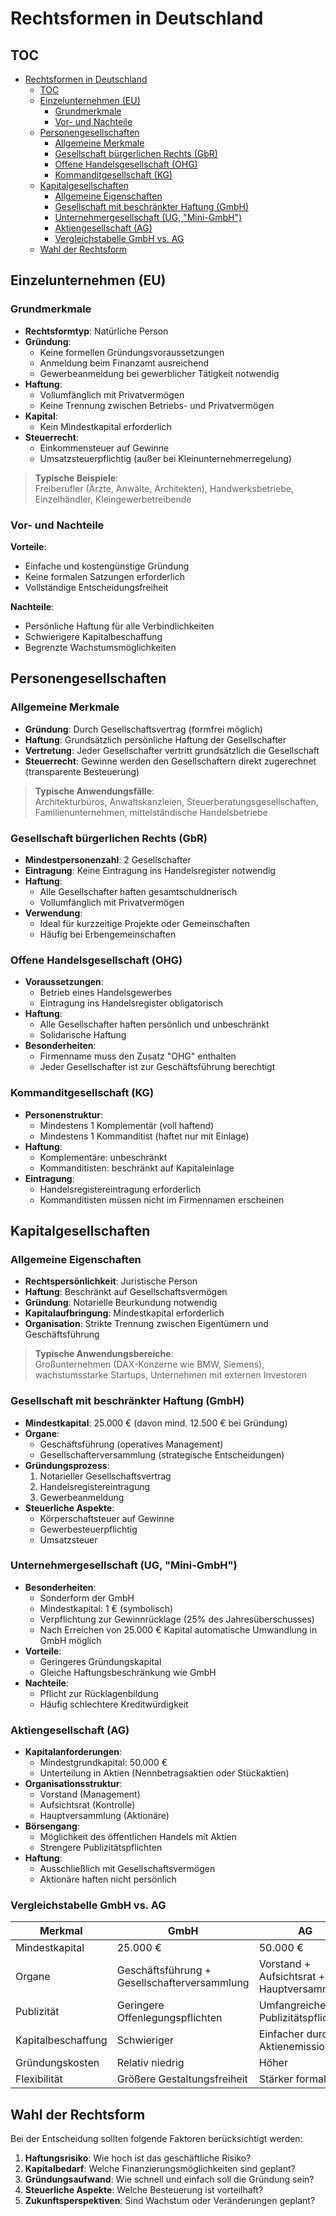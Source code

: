 # Rechtsformen in Deutschland

## TOC
- [Rechtsformen in Deutschland](#rechtsformen-in-deutschland)
  - [TOC](#toc)
  - [Einzelunternehmen (EU)](#einzelunternehmen-eu)
    - [Grundmerkmale](#grundmerkmale)
    - [Vor- und Nachteile](#vor--und-nachteile)
  - [Personengesellschaften](#personengesellschaften)
    - [Allgemeine Merkmale](#allgemeine-merkmale)
    - [Gesellschaft bürgerlichen Rechts (GbR)](#gesellschaft-bürgerlichen-rechts-gbr)
    - [Offene Handelsgesellschaft (OHG)](#offene-handelsgesellschaft-ohg)
    - [Kommanditgesellschaft (KG)](#kommanditgesellschaft-kg)
  - [Kapitalgesellschaften](#kapitalgesellschaften)
    - [Allgemeine Eigenschaften](#allgemeine-eigenschaften)
    - [Gesellschaft mit beschränkter Haftung (GmbH)](#gesellschaft-mit-beschränkter-haftung-gmbh)
    - [Unternehmergesellschaft (UG, "Mini-GmbH")](#unternehmergesellschaft-ug-mini-gmbh)
    - [Aktiengesellschaft (AG)](#aktiengesellschaft-ag)
    - [Vergleichstabelle GmbH vs. AG](#vergleichstabelle-gmbh-vs-ag)
  - [Wahl der Rechtsform](#wahl-der-rechtsform)


## Einzelunternehmen (EU)

### Grundmerkmale
- **Rechtsformtyp**: Natürliche Person
- **Gründung**: 
  - Keine formellen Gründungsvoraussetzungen
  - Anmeldung beim Finanzamt ausreichend
  - Gewerbeanmeldung bei gewerblicher Tätigkeit notwendig
- **Haftung**: 
  - Vollumfänglich mit Privatvermögen
  - Keine Trennung zwischen Betriebs- und Privatvermögen
- **Kapital**: 
  - Kein Mindestkapital erforderlich
- **Steuerrecht**:
  - Einkommensteuer auf Gewinne
  - Umsatzsteuerpflichtig (außer bei Kleinunternehmerregelung)

> **Typische Beispiele**:  
> Freiberufler (Ärzte, Anwälte, Architekten), Handwerksbetriebe, Einzelhändler, Kleingewerbetreibende

### Vor- und Nachteile
**Vorteile**:
- Einfache und kostengünstige Gründung
- Keine formalen Satzungen erforderlich
- Vollständige Entscheidungsfreiheit

**Nachteile**:
- Persönliche Haftung für alle Verbindlichkeiten
- Schwierigere Kapitalbeschaffung
- Begrenzte Wachstumsmöglichkeiten

## Personengesellschaften

### Allgemeine Merkmale
- **Gründung**: Durch Gesellschaftsvertrag (formfrei möglich)
- **Haftung**: Grundsätzlich persönliche Haftung der Gesellschafter
- **Vertretung**: Jeder Gesellschafter vertritt grundsätzlich die Gesellschaft
- **Steuerrecht**: Gewinne werden den Gesellschaftern direkt zugerechnet (transparente Besteuerung)

> **Typische Anwendungsfälle**:  
> Architekturbüros, Anwaltskanzleien, Steuerberatungsgesellschaften, Familienunternehmen, mittelständische Handelsbetriebe

### Gesellschaft bürgerlichen Rechts (GbR)
- **Mindestpersonenzahl**: 2 Gesellschafter
- **Eintragung**: Keine Eintragung ins Handelsregister notwendig
- **Haftung**: 
  - Alle Gesellschafter haften gesamtschuldnerisch
  - Vollumfänglich mit Privatvermögen
- **Verwendung**: 
  - Ideal für kurzzeitige Projekte oder Gemeinschaften
  - Häufig bei Erbengemeinschaften

### Offene Handelsgesellschaft (OHG)
- **Voraussetzungen**:
  - Betrieb eines Handelsgewerbes
  - Eintragung ins Handelsregister obligatorisch
- **Haftung**:
  - Alle Gesellschafter haften persönlich und unbeschränkt
  - Solidarische Haftung
- **Besonderheiten**:
  - Firmenname muss den Zusatz "OHG" enthalten
  - Jeder Gesellschafter ist zur Geschäftsführung berechtigt

### Kommanditgesellschaft (KG)
- **Personenstruktur**:
  - Mindestens 1 Komplementär (voll haftend)
  - Mindestens 1 Kommanditist (haftet nur mit Einlage)
- **Haftung**:
  - Komplementäre: unbeschränkt
  - Kommanditisten: beschränkt auf Kapitaleinlage
- **Eintragung**:
  - Handelsregistereintragung erforderlich
  - Kommanditisten müssen nicht im Firmennamen erscheinen

## Kapitalgesellschaften

### Allgemeine Eigenschaften
- **Rechtspersönlichkeit**: Juristische Person
- **Haftung**: Beschränkt auf Gesellschaftsvermögen
- **Gründung**: Notarielle Beurkundung notwendig
- **Kapitalaufbringung**: Mindestkapital erforderlich
- **Organisation**: Strikte Trennung zwischen Eigentümern und Geschäftsführung

> **Typische Anwendungsbereiche**:  
> Großunternehmen (DAX-Konzerne wie BMW, Siemens), wachstumsstarke Startups, Unternehmen mit externen Investoren

### Gesellschaft mit beschränkter Haftung (GmbH)
- **Mindestkapital**: 25.000 € (davon mind. 12.500 € bei Gründung)
- **Organe**:
  - Geschäftsführung (operatives Management)
  - Gesellschafterversammlung (strategische Entscheidungen)
- **Gründungsprozess**:
  1. Notarieller Gesellschaftsvertrag
  2. Handelsregistereintragung
  3. Gewerbeanmeldung
- **Steuerliche Aspekte**:
  - Körperschaftsteuer auf Gewinne
  - Gewerbesteuerpflichtig
  - Umsatzsteuer

### Unternehmergesellschaft (UG, "Mini-GmbH")
- **Besonderheiten**:
  - Sonderform der GmbH
  - Mindestkapital: 1 € (symbolisch)
  - Verpflichtung zur Gewinnrücklage (25% des Jahresüberschusses)
  - Nach Erreichen von 25.000 € Kapital automatische Umwandlung in GmbH möglich
- **Vorteile**:
  - Geringeres Gründungskapital
  - Gleiche Haftungsbeschränkung wie GmbH
- **Nachteile**:
  - Pflicht zur Rücklagenbildung
  - Häufig schlechtere Kreditwürdigkeit

### Aktiengesellschaft (AG)
- **Kapitalanforderungen**:
  - Mindestgrundkapital: 50.000 €
  - Unterteilung in Aktien (Nennbetragsaktien oder Stückaktien)
- **Organisationsstruktur**:
  - Vorstand (Management)
  - Aufsichtsrat (Kontrolle)
  - Hauptversammlung (Aktionäre)
- **Börsengang**:
  - Möglichkeit des öffentlichen Handels mit Aktien
  - Strengere Publizitätspflichten
- **Haftung**:
  - Ausschließlich mit Gesellschaftsvermögen
  - Aktionäre haften nicht persönlich

### Vergleichstabelle GmbH vs. AG

| Merkmal               | GmbH                     | AG                       |
|-----------------------|--------------------------|--------------------------|
| Mindestkapital        | 25.000 €                | 50.000 €                |
| Organe                | Geschäftsführung + Gesellschafterversammlung | Vorstand + Aufsichtsrat + Hauptversammlung |
| Publizität            | Geringere Offenlegungspflichten | Umfangreiche Publizitätspflichten |
| Kapitalbeschaffung    | Schwieriger             | Einfacher durch Aktienemission |
| Gründungskosten       | Relativ niedrig         | Höher                   |
| Flexibilität          | Größere Gestaltungsfreiheit | Stärker formalisiert |

## Wahl der Rechtsform
Bei der Entscheidung sollten folgende Faktoren berücksichtigt werden:
1. **Haftungsrisiko**: Wie hoch ist das geschäftliche Risiko?
2. **Kapitalbedarf**: Welche Finanzierungsmöglichkeiten sind geplant?
3. **Gründungsaufwand**: Wie schnell und einfach soll die Gründung sein?
4. **Steuerliche Aspekte**: Welche Besteuerung ist vorteilhaft?
5. **Zukunftsperspektiven**: Sind Wachstum oder Veränderungen geplant?
